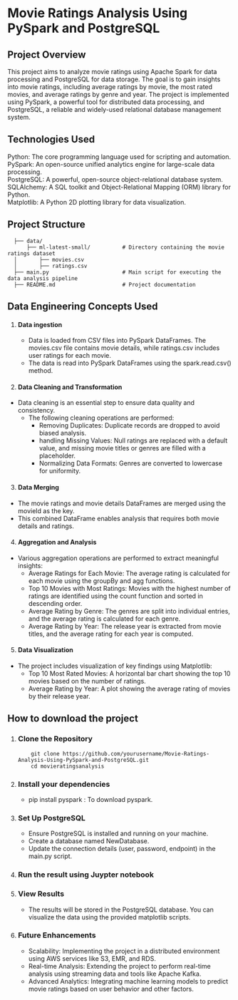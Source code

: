 # Movie Ratings Analysis Using PySpark and PostgreSQL #

## Project Overview ##
  This project aims to analyze movie ratings using Apache Spark for data processing and PostgreSQL for data storage. 
  The goal is to gain insights into movie ratings, including average ratings by movie, the most rated movies, and average ratings by genre and year. 
  The project is implemented using PySpark, a powerful tool for distributed data processing, and PostgreSQL, a reliable and widely-used relational database management system.

## Technologies Used ##
  
  Python: The core programming language used for scripting and automation. <br>
  PySpark: An open-source unified analytics engine for large-scale data processing. <br>
  PostgreSQL: A powerful, open-source object-relational database system. <br>
  SQLAlchemy: A SQL toolkit and Object-Relational Mapping (ORM) library for Python. <br>
  Matplotlib: A Python 2D plotting library for data visualization. <br>

## Project Structure ##
```
  ├── data/
      ├── ml-latest-small/          # Directory containing the movie ratings dataset
  │       ├── movies.csv
  │       ├── ratings.csv
  ├── main.py                       # Main script for executing the data analysis pipeline
  ├── README.md                     # Project documentation
```
## Data Engineering Concepts Used ##
1. #### Data ingestion ####
    - Data is loaded from CSV files into PySpark DataFrames. The movies.csv file contains movie details, while ratings.csv includes user ratings for each movie.
    - The data is read into PySpark DataFrames using the spark.read.csv() method. <br>

2. #### Data Cleaning and Transformation ####
- Data cleaning is an essential step to ensure data quality and consistency. 
  - The following cleaning operations are performed:
    - Removing Duplicates: Duplicate records are dropped to avoid biased analysis.
    - handling Missing Values: Null ratings are replaced with a default value, and missing movie titles or genres are filled with a placeholder.
    - Normalizing Data Formats: Genres are converted to lowercase for uniformity.

3. #### Data Merging ####
  - The movie ratings and movie details DataFrames are merged using the movieId as the key.
  - This combined DataFrame enables analysis that requires both movie details and ratings.

4. #### Aggregation and Analysis ####
- Various aggregation operations are performed to extract meaningful insights:
    - Average Ratings for Each Movie: The average rating is calculated for each movie using the groupBy and agg functions.
    - Top 10 Movies with Most Ratings: Movies with the highest number of ratings are identified using the count function and sorted in descending order.
    - Average Rating by Genre: The genres are split into individual entries, and the average rating is calculated for each genre.
    - Average Rating by Year: The release year is extracted from movie titles, and the average rating for each year is computed.

5. #### Data Visualization
- The project includes visualization of key findings using Matplotlib:
    - Top 10 Most Rated Movies: A horizontal bar chart showing the top 10 movies based on the number of ratings.
    - Average Rating by Year: A plot showing the average rating of movies by their release year.


## How to download the project ## 
1. ### Clone the Repository ###
   ```
       git clone https://github.com/yourusername/Movie-Ratings-Analysis-Using-PySpark-and-PostgreSQL.git
       cd movieratingsanalysis
   ```
2. ### Install your dependencies ###
   - pip install pyspark : To download pyspark.
  
3. ### Set Up PostgreSQL
    - Ensure PostgreSQL is installed and running on your machine.
    - Create a database named NewDatabase.
    - Update the connection details (user, password, endpoint) in the main.py script.

4. ### Run the result using Juypter notebook ###
5. ### View Results ###
    - The results will be stored in the PostgreSQL database. You can visualize the data using the provided matplotlib scripts.
6. ### Future Enhancements ### 
    - Scalability: Implementing the project in a distributed environment using AWS services like S3, EMR, and RDS.
    - Real-time Analysis: Extending the project to perform real-time analysis using streaming data and tools like Apache Kafka.
    - Advanced Analytics: Integrating machine learning models to predict movie ratings based on user behavior and other factors.
